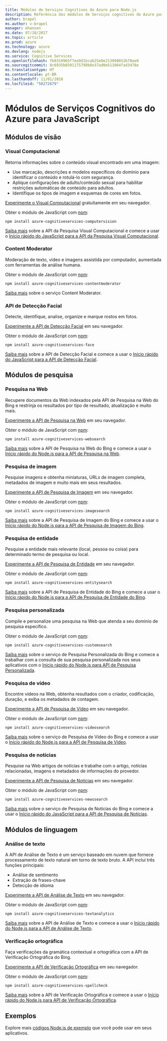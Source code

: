 ```yaml
---
title: Módulos de Serviços Cognitivos do Azure para Node.js
description: Referência dos módulos de Serviços cognitivos do Azure para Node.js
author: brapel
ms.author: v-brapel
manager: ehansen
ms.date: 07/18/2017
ms.topic: article
ms.prod: azure
ms.technology: azure
ms.devlang: nodejs
ms.service: Cognitive Services
ms.openlocfilehash: fb0319965f7ea9d1bcab25e0e213998052b78ae0
ms.sourcegitcommit: 8c6935b6591175798b8e37ad0e511864fad3478e
ms.translationtype: HT
ms.contentlocale: pt-BR
ms.lasthandoff: 11/01/2018
ms.locfileid: "50272679"
---
```

# <a name="javascript-azure-cognitive-services-modules"></a>Módulos de Serviços Cognitivos do Azure para JavaScript

## <a name="vision-modules"></a>Módulos de visão

### <a name="computer-vision"></a>Visual Computacional 

Retorna informações sobre o conteúdo visual encontrado em uma imagem:

- Use marcação, descrições e modelos específicos do domínio para identificar o conteúdo e rotulá-lo com segurança.
- Aplique configurações de adulto/conteúdo sexual para habilitar restrições automáticas de conteúdo para adultos.
- Identifique os tipos de imagem e esquemas de cores em fotos.

[Experimente o Visual Computacional](https://azure.microsoft.com/services/cognitive-services/computer-vision/) gratuitamente em seu navegador.

Obter o módulo de JavaScript com [npm](https://docs.npmjs.com/getting-started/installing-npm-packages-locally):

```
npm install azure-cognitiveservices-computervision
```

[Saiba mais](/azure/cognitive-services/computer-vision/home) sobre a API da Pesquisa Visual Computacional e comece a usar o [Início rápido do JavaScript para a API da Pesquisa Visual Computacional](/azure/cognitive-services/computer-vision/quickstarts/javascript).

### <a name="content-moderator"></a>Content Moderator

Moderação de texto, vídeo e imagens assistida por computador, aumentada com ferramentas de análise humana.

Obter o módulo de JavaScript com [npm](https://docs.npmjs.com/getting-started/installing-npm-packages-locally):

```
npm install azure-cognitiveservices-contentmoderator
```

[Saiba mais](/azure/cognitive-services/content-moderator/overview) sobre o serviço Content Moderator.

### <a name="face-api"></a>API de Detecção Facial

Detecte, identifique, analise, organize e marque rostos em fotos. 

[Experimente a API de Detecção Facial](https://azure.microsoft.com/services/cognitive-services/face/) em seu navegador.

Obter o módulo de JavaScript com [npm](https://docs.npmjs.com/getting-started/installing-npm-packages-locally):

```
npm install azure-cognitiveservices-face
```

[Saiba mais](/azure/cognitive-services/face/overview) sobre a API de Detecção Facial e comece a usar o [Início rápido do JavaScript para a API de Detecção Facial](/azure/cognitive-services/Face/quickstarts/javascript).

## <a name="search-modules"></a>Módulos de pesquisa

### <a name="web-search"></a>Pesquisa na Web

Recupere documentos da Web indexados pela API de Pesquisa na Web do Bing e restrinja os resultados por tipo de resultado, atualização e muito mais. 

[Experimente a API de Pesquisa na Web](https://azure.microsoft.com/services/cognitive-services/bing-web-search-api/) em seu navegador.

Obter o módulo de JavaScript com [npm](https://docs.npmjs.com/getting-started/installing-npm-packages-locally):

```
npm install azure-cognitiveservices-websearch
```

[Saiba mais](/azure/cognitive-services/bing-web-search/overview) sobre a API de Pesquisa na Web do Bing e comece a usar o [Início rápido do Node.js para a API de Pesquisa na Web](/azure/cognitive-services/bing-web-search/quickstarts/nodejs).

### <a name="image-search"></a>Pesquisa de imagem

Pesquise imagens e obtenha miniaturas, URLs de imagem completa, metadados de imagem e muito mais em seus resultados.

[Experimente a API de Pesquisa de Imagem](https://azure.microsoft.com/services/cognitive-services/bing-image-search-api/) em seu navegador.

Obter o módulo de JavaScript com [npm](https://docs.npmjs.com/getting-started/installing-npm-packages-locally):

```
npm install azure-cognitiveservices-imagesearch
```

[Saiba mais](/azure/cognitive-services/bing-image-search/overview) sobre a API de Pesquisa de Imagem do Bing e comece a usar o [Início rápido do Node.js para a API de Pesquisa de Imagem do Bing](/azure/cognitive-services/bing-image-search/quickstarts/nodejs).


### <a name="entity-search"></a>Pesquisa de entidade

Pesquise a entidade mais relevante (local, pessoa ou coisa) para determinado termo de pesquisa ou local.

[Experimente a API de Pesquisa de Entidade](https://azure.microsoft.com/services/cognitive-services/bing-entity-search-api/) em seu navegador.

Obter o módulo de JavaScript com [npm](https://docs.npmjs.com/getting-started/installing-npm-packages-locally):

```
npm install azure-cognitiveservices-entitysearch
```

[Saiba mais](/azure/cognitive-services/bing-entities-search/search-the-web) sobre a API de Pesquisa de Entidade do Bing e comece a usar o [Início rápido do Node.js para a API de Pesquisa de Entidade do Bing](/azure/cognitive-services/bing-entities-search/quickstarts/nodejs).

### <a name="custom-search"></a>Pesquisa personalizada

Compile e personalize uma pesquisa na Web que atenda a seu domínio de pesquisa específico.

Obter o módulo de JavaScript com [npm](https://docs.npmjs.com/getting-started/installing-npm-packages-locally):

```
npm install azure-cognitiveservices-customsearch
```

[Saiba mais](/azure/cognitive-services/bing-custom-search/) sobre o serviço de Pesquisa Personalizada do Bing e comece a trabalhar com a consulta de sua pesquisa personalizada nos seus aplicativos com o [Início rápido do Node.js para API de Pesquisa Personalizada](/azure/cognitive-services/bing-custom-search/call-endpoint-nodejs).

### <a name="video-search"></a>Pesquisa de vídeo

Encontre vídeos na Web, obtenha resultados com o criador, codificação, duração, e exiba os metadados de contagem.

[Experimente a API de Pesquisa de Vídeo](https://azure.microsoft.com/services/cognitive-services/bing-video-search-api/) em seu navegador.

Obter o módulo de JavaScript com [npm](https://docs.npmjs.com/getting-started/installing-npm-packages-locally):

```
npm install azure-cognitiveservices-videosearch
```

[Saiba mais](/azure/cognitive-services/bing-video-search/search-the-web) sobre o serviço de Pesquisa de Vídeo do Bing e comece a usar o [Início rápido do Node.js para a API de Pesquisa de Vídeo](/azure/cognitive-services/bing-video-search/nodejs).


### <a name="news-search"></a>Pesquisa de notícias

Pesquise na Web artigos de notícias e trabalhe com o artigo, notícias relacionadas, imagens e metadados de informações do provedor.

[Experimente a API de Pesquisa de Notícias](https://azure.microsoft.com/services/cognitive-services/bing-news-search-api/) em seu navegador.

Obter o módulo de JavaScript com [npm](https://docs.npmjs.com/getting-started/installing-npm-packages-locally):

```
npm install azure-cognitiveservices-newssearch
```

[Saiba mais](/azure/cognitive-services/bing-news-search/search-the-web) sobre o serviço de Pesquisa de Notícias do Bing e comece a usar o [Início rápido do JavaScript para a API de Pesquisa de Notícias](/azure/cognitive-services/bing-news-search/nodejs).


## <a name="language-modules"></a>Módulos de linguagem

### <a name="text-analytics"></a>Análise de texto 

A API de Análise de Texto é um serviço baseado em nuvem que fornece processamento de texto natural em torno de texto bruto. A API inclui três funções principais:

- Análise de sentimento
- Extração de frases-chave
- Detecção de idioma

[Experimente a API de Análise de Texto](https://azure.microsoft.com/services/cognitive-services/text-analytics/) em seu navegador.

Obter o módulo de JavaScript com [npm](https://docs.npmjs.com/getting-started/installing-npm-packages-locally):

```
npm install azure-cognitiveservices-textanalytics
```

[Saiba mais](/azure/cognitive-services/text-analytics/overview) sobre a API de Análise de Texto e comece a usar o [Início rápido do Node.js para a API de Análise de Texto](/azure/cognitive-services/text-analytics/quickstarts/nodejs).


### <a name="spell-check"></a>Verificação ortográfica

Faça verificações da gramática contextual e ortográfica com a API de Verificação Ortográfica do Bing.

[Experimente a API de Verificação Ortográfica](https://azure.microsoft.com/services/cognitive-services/spell-check/) em seu navegador.

Obter o módulo de JavaScript com [npm](https://docs.npmjs.com/getting-started/installing-npm-packages-locally):

```
npm install azure-cognitiveservices-spellcheck
```

[Saiba mais](/azure/cognitive-services/bing-spell-check/proof-text) sobre a API de Verificação Ortográfica e comece a usar o [Início rápido do Node.js para API de Verificação Ortográfica](/azure/cognitive-services/bing-spell-check/quickstarts/nodejs).

## <a name="samples"></a>Exemplos

Explore mais [códigos Node.js de exemplo](https://azure.microsoft.com/resources/samples/?platform=nodejs) que você pode usar em seus aplicativos.
